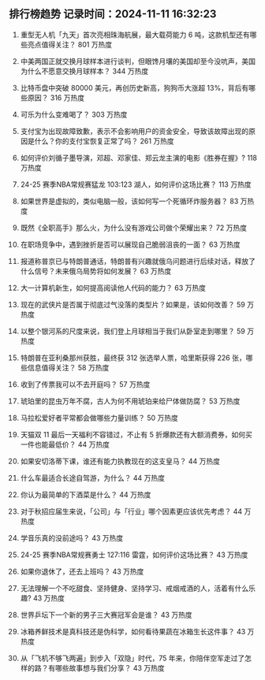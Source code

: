 
## 排行榜趋势 记录时间：2024-11-11 16:32:23
  
  1. 重型无人机「九天」首次亮相珠海航展，最大载荷能力 6 吨，这款机型还有哪些亮点值得关注？ 801 万热度
    
  2. 中美两国正就交换月球样本进行谈判，但眼馋月壤的美国却至今没吭声，美国为什么不愿意交换月球样本？ 344 万热度
    
  3. 比特币盘中突破 80000 美元，再创历史新高，狗狗币大涨超 13%，背后有哪些原因？ 316 万热度
    
  4. 可乐为什么变难喝了？ 303 万热度
    
  5. 支付宝为出现故障致歉，表示不会影响用户的资金安全，导致该故障出现的原因是什么？你的支付宝恢复正常了吗？ 261 万热度
    
  6. 如何评价刘循子墨导演，邓超、邓家佳、郑云龙主演的电影《胜券在握》? 118 万热度
    
  7. 24-25 赛季NBA常规赛猛龙 103:123 湖人，如何评价这场比赛？ 113 万热度
    
  8. 如果世界是虚拟的，类似电脑一般，该如何写一个死循环炸服务器？ 83 万热度
    
  9. 既然《全职高手》那么火，为什么没有游戏公司做个荣耀出来？ 72 万热度
    
  10. 在职场竞争中，遇到挫折是否可以展现自己脆弱沮丧的一面？ 63 万热度
    
  11. 报道称普京已与特朗普通话，特朗普有兴趣就俄乌问题进行后续对话，释放了什么信号？未来俄乌局势将如何发展？ 63 万热度
    
  12. 大一计算机新生，如何提高阅读他人代码的能力？ 63 万热度
    
  13. 现在的武侠片是否属于彻底过气没落的类型片？如果是，该如何改善？ 59 万热度
    
  14. 以整个银河系的尺度来说，我们登上月球相当于我们从卧室走到哪里？ 59 万热度
    
  15. 特朗普在亚利桑那州获胜，最终获 312 张选举人票，哈里斯获得 226 张，哪些信息值得关注？ 58 万热度
    
  16. 收到了传票我可以不去开庭吗？ 57 万热度
    
  17. 琥珀里的昆虫万年不腐，古人为何不用琥珀来给尸体做防腐？ 53 万热度
    
  18. 马拉松爱好者平常都会做哪些力量训练？ 50 万热度
    
  19. 天猫双 11 最后一天福利不容错过，不止有 5 折爆款还有大额消费券，如何买一件也能最低价？ 44 万热度
    
  20. 如果安切洛蒂下课，谁还有能力执教现在的这支皇马？ 44 万热度
    
  21. 什么车最适合长途自驾游，为什么？ 44 万热度
    
  22. 你认为最简单的下酒菜是什么？ 44 万热度
    
  23. 对于秋招应届生来说，「公司」与「行业」哪个因素更应该优先考虑？ 44 万热度
    
  24. 学音乐真的没前途吗？ 43 万热度
    
  25. 24-25 赛季NBA常规赛勇士 127:116 雷霆，如何评价这场比赛？ 43 万热度
    
  26. 如果你退休了，还去上班吗？ 43 万热度
    
  27. 无法理解一个不吃甜食、坚持健身、坚持学习、戒烟戒酒的人，活着有什么乐趣? 43 万热度
    
  28. 世界乒坛下一个新的男子三大赛冠军会是谁？ 43 万热度
    
  29. 冰箱养鲜技术是真科技还是伪科学，如何看待果蔬在冰箱生长这件事？ 43 万热度
    
  30. 从「飞机不够飞两遍」到步入「双隐」时代，75 年来，你陪伴空军走过了怎样的路？有哪些故事想与我们分享？ 43 万热度
    